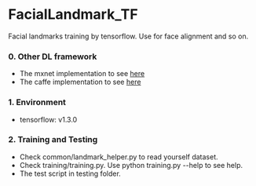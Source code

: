 # FacialLandmark_TF
Facial landmarks training by tensorflow. Use for face alignment and so on.

### 0. Other DL framework
 * The mxnet implementation to see [here](https://github.com/BobLiu20/FacialLandmark_MXNet)
 * The caffe implementation to see [here](https://github.com/BobLiu20/FacialLandmark_Caffe)

### 1. Environment
 * tensorflow: v1.3.0

### 2. Training and Testing
 * Check common/landmark_helper.py to read yourself dataset.
 * Check training/training.py. Use python training.py --help to see help.
 * The test script in testing folder.

